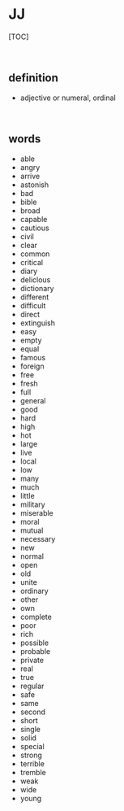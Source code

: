 # JJ

[TOC]

<br>

## definition

+ adjective or numeral, ordinal

<br>

## words

+ able
+ angry
+ arrive
+ astonish
+ bad
+ bible
+ broad
+ capable
+ cautious
+ civil
+ clear
+ common
+ critical
+ diary
+ deliclous
+ dictionary
+ different
+ difficult
+ direct
+ extinguish
+ easy
+ empty
+ equal
+ famous
+ foreign
+ free
+ fresh
+ full
+ general
+ good
+ hard
+ high
+ hot
+ large
+ live
+ local
+ low
+ many
+ much
+ little
+ military
+ miserable
+ moral
+ mutual
+ necessary
+ new
+ normal
+ open
+ old
+ unite
+ ordinary
+ other
+ own
+ complete
+ poor
+ rich
+ possible
+ probable
+ private
+ real
+ true
+ regular
+ safe
+ same
+ second
+ short
+ single
+ solid
+ special
+ strong
+ terrible
+ tremble
+ weak
+ wide
+ young
